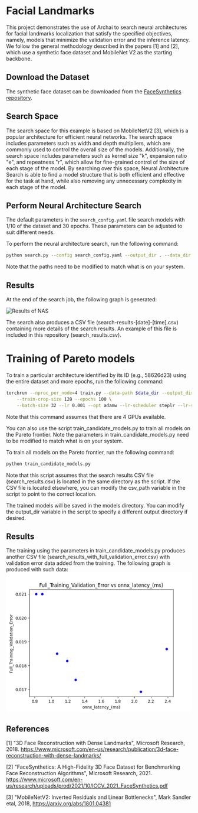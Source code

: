 # Facial Landmarks

This project demonstrates the use of Archai to search neural architectures for facial landmarks localization that satisfy the specified objectives, namely, models that minimize the validation error and the inference latency. We follow the general methodology described in the papers [1] and [2], which use a synthetic face dataset and MobileNet V2 as the starting backbone.

## Download the Dataset

The synthetic face dataset can be downloaded from the [FaceSynthetics repository](https://github.com/microsoft/FaceSynthetics).

## Search Space

The search space for this example is based on MobileNetV2 [3], which is a popular architecture for efficient neural networks. The search space includes parameters such as width and depth multipliers, which are commonly used to control the overall size of the models. Additionally, the search space includes parameters such as kernel size "k", expansion ratio "e", and repeatness "r", which allow for fine-grained control of the size of each stage of the model. By searching over this space, Neural Architecture Search is able to find a model structure that is both efficient and effective for the task at hand, while also removing any unnecessary complexity in each stage of the model.
 
## Perform Neural Architecture Search

The default parameters in the `search_config.yaml` file search models with 1/10 of the dataset and 30 epochs. These parameters can be adjusted to suit different needs.

To perform the neural architecture search, run the following command:

```bash
python search.py --config search_config.yaml --output_dir . --data_dir face_synthetics/dataset_100000
```

Note that the paths need to be modified to match what is on your system. 

## Results
At the end of the search job, the following graph is generated:

![Results of NAS](pareto_Onnx_Latency_ms_vs_Partial_Training_Validation_Error.png)

The search also produces a CSV file (search-results-[date]-[time].csv) containing more details of the search results. An example of this file is included in this repository (search_results.csv).

# Training of Pareto models

To train a particular architecture identified by its ID (e.g., 58626d23) using the entire dataset and more epochs, run the following command:

```bash
torchrun --nproc_per_node=4 train.py --data-path $data_dir --output_dir $output_dir --nas_search_archid $arch_id --search_result_csv $csv_path \
    --train-crop-size 128 --epochs 100 \
    --batch-size 32 --lr 0.001 --opt adamw --lr-scheduler steplr --lr-step-size 100 --lr-gamma 0.5 -wd 0.00001
```

Note that this command assumes that there are 4 GPUs available.

You can also use the script train_candidate_models.py to train all models on the Pareto frontier. Note the parameters in train_candidate_models.py need to be modified to match what is on your system.

To train all models on the Pareto frontier, run the following command:

```bash
python train_candidate_models.py
```

Note that this script assumes that the search results CSV file (search_results.csv) is located in the same directory as the script. If the CSV file is located elsewhere, you can modify the csv_path variable in the script to point to the correct location.

The trained models will be saved in the models directory. You can modify the output_dir variable in the script to specify a different output directory if desired.

## Results
The training using the parameters in train_candidate_models.py produces another CSV file (search_results_with_full_validation_error.csv) with validation error data added from the training. The following graph is produced with such data:
![Results of full training](Full_Training_Validation_Error_vs_onnx_latency_(ms).png)

## References

[1] "3D Face Reconstruction with Dense Landmarks", Microsoft Research, 2018. https://www.microsoft.com/en-us/research/publication/3d-face-reconstruction-with-dense-landmarks/

[2] "FaceSynthetics: A High-Fidelity 3D Face Dataset for Benchmarking Face Reconstruction Algorithms", Microsoft Research, 2021. https://www.microsoft.com/en-us/research/uploads/prod/2021/10/ICCV_2021_FaceSynthetics.pdf

[3] "MobileNetV2: Inverted Residuals and Linear Bottlenecks", Mark Sandler etal, 2018, https://arxiv.org/abs/1801.04381
